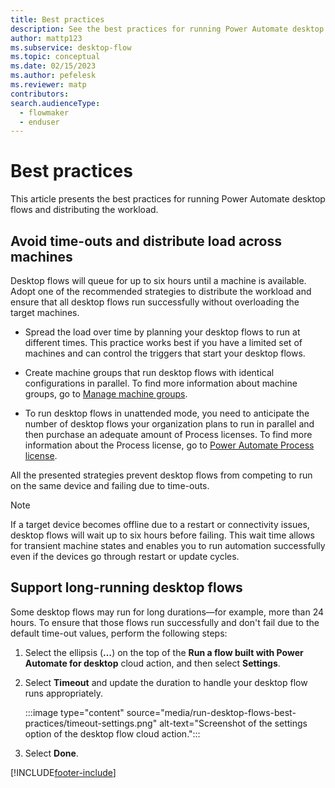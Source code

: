 ```yaml
---
title: Best practices
description: See the best practices for running Power Automate desktop flows.
author: mattp123
ms.subservice: desktop-flow
ms.topic: conceptual
ms.date: 02/15/2023
ms.author: pefelesk
ms.reviewer: matp
contributors:
search.audienceType: 
  - flowmaker
  - enduser
---
```


# Best practices

This article presents the best practices for running Power Automate desktop flows and distributing the workload.

## Avoid time-outs and distribute load across machines

Desktop flows will queue for up to six hours until a machine is available. Adopt one of the recommended strategies to distribute the workload and ensure that all desktop flows run successfully without overloading the target machines.

- Spread the load over time by planning your desktop flows to run at different times. This practice works best if you have a limited set of machines and can control the triggers that start your desktop flows.

- Create machine groups that run desktop flows with identical configurations in parallel. To find more information about machine groups, go to [Manage machine groups](manage-machine-groups.md).

- To run desktop flows in unattended mode, you need to anticipate the number of desktop flows your organization plans to run in parallel and then purchase an adequate amount of Process licenses. To find more information about the Process license, go to [Power Automate Process license](/power-platform/admin/power-automate-licensing/deep-dive-on-specific-license#power-automate-process-license).

All the presented strategies prevent desktop flows from competing to run on the same device and failing due to time-outs.

> [!NOTE]
>
> If a target device becomes offline due to a restart or connectivity issues, desktop flows will wait up to six hours before failing. This wait time allows for transient machine states and enables you to run automation successfully even if the devices go through restart or update cycles.

## Support long-running desktop flows

Some desktop flows may run for long durations—for example, more than 24 hours. To ensure that those flows run successfully and don't fail due to the default time-out values, perform the following steps:

1. Select the ellipsis (**…**) on the top of the **Run a flow built with Power Automate for desktop** cloud action, and then select **Settings**.

1. Select **Timeout** and update the duration to handle your desktop flow runs appropriately.

    :::image type="content" source="media/run-desktop-flows-best-practices/timeout-settings.png" alt-text="Screenshot of the settings option of the desktop flow cloud action.":::

1. Select **Done**.

[!INCLUDE[footer-include](../includes/footer-banner.md)]